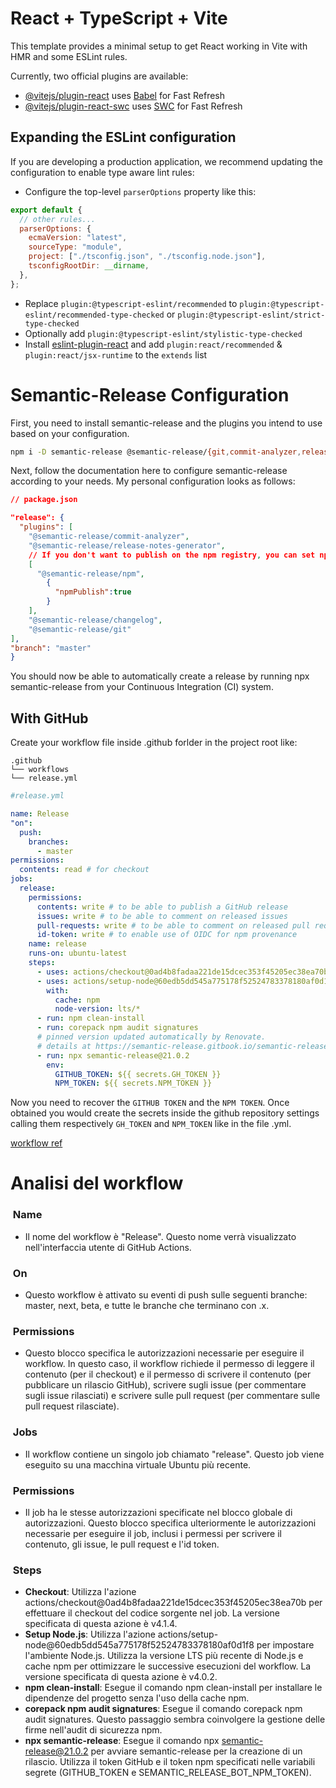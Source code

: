 # React + TypeScript + Vite

This template provides a minimal setup to get React working in Vite with HMR and some ESLint rules.

Currently, two official plugins are available:

- [@vitejs/plugin-react](https://github.com/vitejs/vite-plugin-react/blob/main/packages/plugin-react/README.md) uses [Babel](https://babeljs.io/) for Fast Refresh
- [@vitejs/plugin-react-swc](https://github.com/vitejs/vite-plugin-react-swc) uses [SWC](https://swc.rs/) for Fast Refresh

## Expanding the ESLint configuration

If you are developing a production application, we recommend updating the configuration to enable type aware lint rules:

- Configure the top-level `parserOptions` property like this:

```js
export default {
  // other rules...
  parserOptions: {
    ecmaVersion: "latest",
    sourceType: "module",
    project: ["./tsconfig.json", "./tsconfig.node.json"],
    tsconfigRootDir: __dirname,
  },
};
```

- Replace `plugin:@typescript-eslint/recommended` to `plugin:@typescript-eslint/recommended-type-checked` or `plugin:@typescript-eslint/strict-type-checked`
- Optionally add `plugin:@typescript-eslint/stylistic-type-checked`
- Install [eslint-plugin-react](https://github.com/jsx-eslint/eslint-plugin-react) and add `plugin:react/recommended` & `plugin:react/jsx-runtime` to the `extends` list

##

# Semantic-Release Configuration

First, you need to install semantic-release and the plugins you intend to use based on your configuration.

```bash
npm i -D semantic-release @semantic-release/{git,commit-analyzer,release-notes-generator,npm,changelog}
```

Next, follow the documentation here to configure semantic-release according to your needs. My personal configuration looks as follows:

```json
// package.json

"release": {
  "plugins": [
    "@semantic-release/commit-analyzer",
    "@semantic-release/release-notes-generator",
    // If you don't want to publish on the npm registry, you can set npmPublish to false, i have set it on true
    [
      "@semantic-release/npm",
        {
          "npmPublish":true
        }
    ],
    "@semantic-release/changelog",
    "@semantic-release/git"
],
"branch": "master"
}
```

You should now be able to automatically create a release by running npx semantic-release from your Continuous Integration (CI) system.

## With GitHub

Create your workflow file inside .github forlder in the project root like:

```
.github
└── workflows
└── release.yml
```

```yml
#release.yml

name: Release
"on":
  push:
    branches:
      - master
permissions:
  contents: read # for checkout
jobs:
  release:
    permissions:
      contents: write # to be able to publish a GitHub release
      issues: write # to be able to comment on released issues
      pull-requests: write # to be able to comment on released pull requests
      id-token: write # to enable use of OIDC for npm provenance
    name: release
    runs-on: ubuntu-latest
    steps:
      - uses: actions/checkout@0ad4b8fadaa221de15dcec353f45205ec38ea70b # v4.1.4
      - uses: actions/setup-node@60edb5dd545a775178f52524783378180af0d1f8 # v4.0.2
        with:
          cache: npm
          node-version: lts/*
      - run: npm clean-install
      - run: corepack npm audit signatures
      # pinned version updated automatically by Renovate.
      # details at https://semantic-release.gitbook.io/semantic-release/usage/installation#global-installation
      - run: npx semantic-release@21.0.2
        env:
          GITHUB_TOKEN: ${{ secrets.GH_TOKEN }}
          NPM_TOKEN: ${{ secrets.NPM_TOKEN }}
```

Now you need to recover the `GITHUB TOKEN` and the `NPM TOKEN`.
Once obtained you would create the secrets inside the github repository settings
calling them respectively `GH_TOKEN` and `NPM_TOKEN` like in the file .yml.

[workflow ref]('https://github.com/semantic-release/semantic-release/blob/master/.github/workflows/release.yml')

##

# Analisi del workflow

###  Name

- Il nome del workflow è "Release". Questo nome verrà visualizzato nell'interfaccia utente di GitHub Actions.

###  On

- Questo workflow è attivato su eventi di push sulle seguenti branche: master, next, beta, e tutte le branche che terminano con .x.

###  Permissions

- Questo blocco specifica le autorizzazioni necessarie per eseguire il workflow. In questo caso, il workflow richiede il permesso di leggere il contenuto (per il checkout) e il permesso di scrivere il contenuto (per pubblicare un rilascio GitHub), scrivere sugli issue (per commentare sugli issue rilasciati) e scrivere sulle pull request (per commentare sulle pull request rilasciate).

###  Jobs

- Il workflow contiene un singolo job chiamato "release". Questo job viene eseguito su una macchina virtuale Ubuntu più recente.

###  Permissions

- Il job ha le stesse autorizzazioni specificate nel blocco globale di autorizzazioni. Questo blocco specifica ulteriormente le autorizzazioni necessarie per eseguire il job, inclusi i permessi per scrivere il contenuto, gli issue, le pull request e l'id token.

###  Steps

- **Checkout**: Utilizza l'azione actions/checkout@0ad4b8fadaa221de15dcec353f45205ec38ea70b per effettuare il checkout del codice sorgente nel job. La versione specificata di questa azione è v4.1.4.
- **Setup Node.js**: Utilizza l'azione actions/setup-node@60edb5dd545a775178f52524783378180af0d1f8 per impostare l'ambiente Node.js. Utilizza la versione LTS più recente di Node.js e cache npm per ottimizzare le successive esecuzioni del workflow. La versione specificata di questa azione è v4.0.2.
- **npm clean-install**: Esegue il comando npm clean-install per installare le dipendenze del progetto senza l'uso della cache npm.
- **corepack npm audit signatures**: Esegue il comando corepack npm audit signatures. Questo passaggio sembra coinvolgere la gestione delle firme nell'audit di sicurezza npm.
- **npx semantic-release**: Esegue il comando npx semantic-release@21.0.2 per avviare semantic-release per la creazione di un rilascio. Utilizza il token GitHub e il token npm specificati nelle variabili segrete (GITHUB_TOKEN e SEMANTIC_RELEASE_BOT_NPM_TOKEN).
